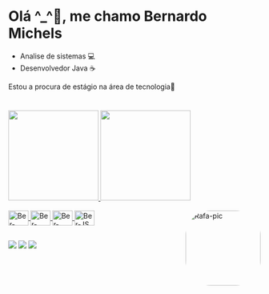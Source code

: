 # Olá ^_^🤚, me chamo Bernardo Michels

- Analise de sistemas 💻
- Desenvolvedor Java ☕
 

Estou a procura de estágio na área de tecnologia💾
#
<div>
  <a href="https://github.com/BernardoMichels">
   <img height="180em" src="https://github-readme-stats.vercel.app/api?username=BernardoMichels&show_icons=true&theme=midnight-purple&include_all_commits=true&count_private=true"/>
  <img height="180em" src="https://github-readme-stats.vercel.app/api/top-langs/?username=BernardoMichels&layout=compact&langs_count=7&theme=midnight-purple"/>
</div>
<div style="display: inline_block"><br>
  <img align="center" alt="Ber-Java" height="30" width="40" src="https://cdn.jsdelivr.net/gh/devicons/devicon/icons/java/java-original-wordmark.svg">
  <img align="center" alt="Ber-Html" height="30" width="40" src="https://cdn.jsdelivr.net/gh/devicons/devicon/icons/html5/html5-original.svg">
  <img align="center" alt="Ber-CSS" height="30" width="40" src="https://cdn.jsdelivr.net/gh/devicons/devicon/icons/css3/css3-original.svg">
  <img align="center" alt="Ber-JS" height="30" width="40" src="https://cdn.jsdelivr.net/gh/devicons/devicon/icons/javascript/javascript-original.svg" />
  <img align="right" alt="Rafa-pic" height="150" style="border-radius:50px;" src="https://media.discordapp.net/attachments/639956127056134178/890373478988013628/Publicacoes_Instagram_1_1.png?width=676&height=676">
</div>
 
 ## 
 
 <div>
 <a href="https://www.instagram.com/m__bernardo/" target="_blank"><img src="https://img.shields.io/badge/-Instagram-%23E4405F?style=for-the-badge&logo=instagram&logoColor=white" target="_blank"></a>
  <a href = "bernardomichelsjob@gmail.com"><img src="https://img.shields.io/badge/-Gmail-%23333?style=for-the-badge&logo=gmail&logoColor=white" target="_blank"></a>
  <a href="https://www.linkedin.com/in/bernardomichels/" target="_blank"><img src="https://img.shields.io/badge/-LinkedIn-%230077B5?style=for-the-badge&logo=linkedin&logoColor=white" target="_blank"></a> 
 </div>
